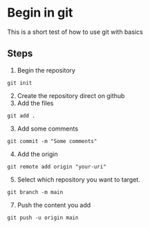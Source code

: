 # Begin in git
This is a short test of how to use git with basics
## Steps
1. Begin the repository
```
git init
```
2. Create the repository direct on github
4. Add the files
```
git add .
```
3. Add some comments
```
git commit -m "Some comments"
```
4. Add the origin
```
git remote add origin "your-uri"
```
5. Select which repository you want to target.
```
git branch -m main
``` 
7. Push the content you add
```
git push -u origin main
```
